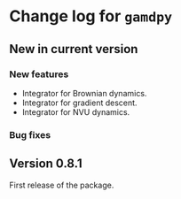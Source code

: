 # Change log for `gamdpy`

## New in current version

### New features
* Integrator for Brownian dynamics.
* Integrator for gradient descent.
* Integrator for NVU dynamics.

### Bug fixes

## Version 0.8.1
First release of the package.

